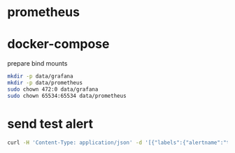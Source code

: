 # prometheus

# docker-compose

prepare bind mounts

```bash
mkdir -p data/grafana
mkdir -p data/prometheus
sudo chown 472:0 data/grafana
sudo chown 65534:65534 data/prometheus
```

# send test alert

```bash
curl -H 'Content-Type: application/json' -d '[{"labels":{"alertname":"test"}}]' http://127.0.0.1:9093/api/v1/alerts
```
